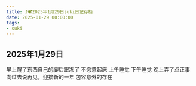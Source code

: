 ```yaml
---
title: J🕊️2025年1月29日suki日记存档
date: 2025-01-29 00:00:00
tags:
- suki
---
```


## 2025年1月29日

早上醒了东西自己的脚后跟冻了
不愿意起床
上午睡觉
下午睡觉
晚上弄了点正事
向过去说再见，迎接新的一年
包容意外的存在
